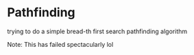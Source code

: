# Pathfinding
trying to do a simple bread-th first search pathfinding algorithm


Note: This has failed spectacularly lol
